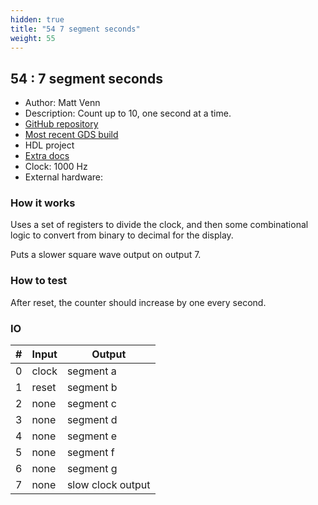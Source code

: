 ```yaml
---
hidden: true
title: "54 7 segment seconds"
weight: 55
---
```


## 54 : 7 segment seconds

* Author: Matt Venn
* Description: Count up to 10, one second at a time.
* [GitHub repository](https://github.com/tinytapeout/tt03-verilog-demo)
* [Most recent GDS build](https://github.com/TinyTapeout/tt03-verilog-demo/actions/runs/4731585945)
* HDL project
* [Extra docs]()
* Clock: 1000 Hz
* External hardware: 



### How it works

Uses a set of registers to divide the clock, and then some combinational logic
to convert from binary to decimal for the display.

Puts a slower square wave output on output 7.


### How to test

After reset, the counter should increase by one every second.


### IO

| # | Input        | Output       |
|---|--------------|--------------|
| 0 | clock  | segment a |
| 1 | reset  | segment b |
| 2 | none  | segment c |
| 3 | none  | segment d |
| 4 | none  | segment e |
| 5 | none  | segment f |
| 6 | none  | segment g |
| 7 | none  | slow clock output |
